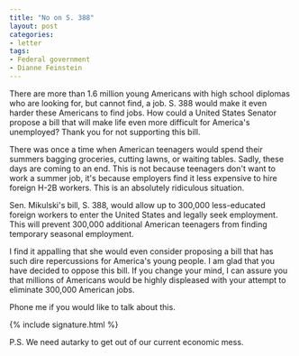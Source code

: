 ```yaml
---
title: "No on S. 388"
layout: post
categories:
- letter
tags:
- Federal government
- Dianne Feinstein
---
```


There are more than 1.6 million young Americans with high school diplomas who are looking for, but cannot find, a job. S. 388 would make it even harder these Americans to find jobs. How could a United States Senator propose a bill that will make life even more difficult for America's unemployed? Thank you for not supporting this bill.

There was once a time when American teenagers would spend their summers bagging groceries, cutting lawns, or waiting tables. Sadly, these days are coming to an end. This is not because teenagers don't want to work a summer job, it's because employers find it less expensive to hire foreign H-2B workers. This is an absolutely ridiculous situation.

Sen. Mikulski's bill, S. 388, would allow up to 300,000 less-educated foreign workers to enter the United States and legally seek employment. This will prevent 300,000 additional American teenagers from finding temporary seasonal employment.

I find it appalling that she would even consider proposing a bill that has such dire repercussions for America's young people. I am glad that you have decided to oppose this bill. If you change your mind, I can assure you that millions of Americans would be highly displeased with your attempt to eliminate 300,000 American jobs.

Phone me if you would like to talk about this.

{% include signature.html %}

P.S. We need autarky to get out of our current economic mess.
